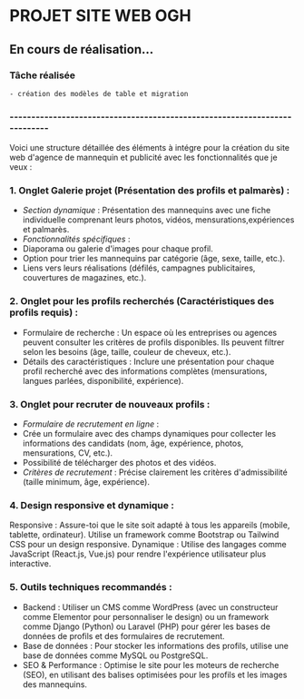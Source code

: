 # PROJET SITE WEB OGH

## En cours de réalisation...

### Tâche réalisée

    - création des modèles de table et migration

### -------------------------------------------------------------------------- ###

Voici une structure détaillée des éléments à intégre pour la création du site web d'agence de mannequin et publicité avec les fonctionnalités que je veux :

### 1. Onglet Galerie projet (Présentation des profils et palmarès) :

- *Section dynamique* : Présentation des mannequins avec une fiche individuelle comprenant leurs photos, vidéos, mensurations,expériences et palmarès.
- *Fonctionnalités spécifiques* :
- Diaporama ou galerie d'images pour chaque profil.
- Option pour trier les mannequins par catégorie (âge, sexe, taille, etc.).
- Liens vers leurs réalisations (défilés, campagnes publicitaires, couvertures de magazines, etc.).

### 2. Onglet pour les profils recherchés (Caractéristiques des profils requis) :

- Formulaire de recherche : Un espace où les entreprises ou agences peuvent consulter les critères de profils disponibles. Ils peuvent filtrer selon les besoins (âge, taille, couleur de cheveux, etc.).
- Détails des caractéristiques : Inclure une présentation pour chaque profil recherché avec des informations complètes (mensurations, langues parlées, disponibilité, expérience).

### 3. Onglet pour recruter de nouveaux profils :

- *Formulaire de recrutement en ligne* : 
- Crée un formulaire avec des champs dynamiques pour collecter les informations des candidats (nom, âge, expérience, photos, mensurations, CV, etc.).
- Possibilité de télécharger des photos et des vidéos.
- *Critères de recrutement* : Précise clairement les critères d'admissibilité (taille minimum, âge, expérience).

### 4. Design responsive et dynamique :

Responsive : Assure-toi que le site soit adapté à tous les appareils (mobile, tablette, ordinateur). Utilise un framework comme Bootstrap ou Tailwind CSS pour un design responsive.
Dynamique : Utilise des langages comme JavaScript (React.js, Vue.js) pour rendre l'expérience utilisateur plus interactive.

### 5. Outils techniques recommandés :

- Backend : Utiliser un CMS comme WordPress (avec un constructeur comme Elementor pour personnaliser le design) ou un framework comme Django (Python) ou Laravel (PHP) pour gérer les bases de données de profils et des formulaires de recrutement.
- Base de données : Pour stocker les informations des profils, utilise une base de données comme MySQL ou PostgreSQL.
- SEO & Performance : Optimise le site pour les moteurs de recherche (SEO), en utilisant des balises optimisées pour les profils et les images des mannequins.
